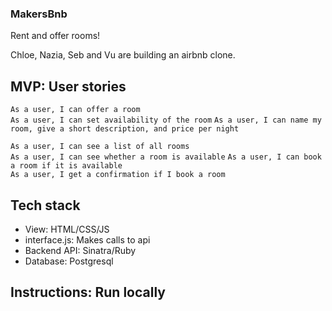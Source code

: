 ### MakersBnb

Rent and offer rooms!

Chloe, Nazia, Seb and Vu are building an airbnb clone.

## MVP: User stories

```As a user, I can offer a room```  
```As a user, I can set availability of the room```
```As a user, I can name my room, give a short description, and price per night```

```As a user, I can see a list of all rooms```  
```As a user, I can see whether a room is available```
```As a user, I can book a room if it is available```  
```As a user, I get a confirmation if I book a room```  

## Tech stack
* View: HTML/CSS/JS
* interface.js: Makes calls to api
* Backend API: Sinatra/Ruby
* Database: Postgresql

## Instructions: Run locally
